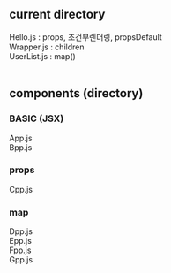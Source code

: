 ## current directory

Hello.js : props, 조건부렌더링, propsDefault <br>
Wrapper.js : children <br>
UserList.js : map() <br><br>


## components (directory)

### BASIC (JSX)
App.js <br>
Bpp.js

### props
Cpp.js

### map
Dpp.js <br>
Epp.js <br>
Fpp.js <br>
Gpp.js <br>
